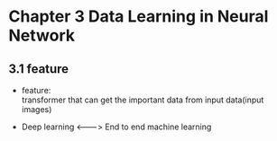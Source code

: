 

<!--
 * @Author       : Jingsheng Lyu
 * @Date         : 2020-07-02 21:55:37
 * @LastEditors  : Jingsheng Lyu
 * @LastEditTime : 2020-07-02 22:12:25
 * @FilePath     : /Deep_Learning/Chapter3/CH3_1/README.md
 * @Github       : https://github.com/jingshenglyu
 * @Web          : https://jingshenglyu.github.io/
 * @E-Mail       : jingshenglyu@gmail.com
--> 

# Chapter 3 Data Learning in Neural Network

## 3.1 feature
* feature:   
    transformer that can get the important data from input data(input images) 

* Deep learning <---> End to end machine learning

